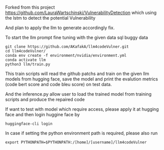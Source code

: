 Forked from this project https://github.com/LauraWartschinski/VulnerabilityDetection which using the lstm to detect the potential Vulnerability

And plan to apply the llm to generate accordingly fix.

To start the llm prompt fine tuning with the given data sql buggy data

```
git clone https://github.com/AKafakA/llm4codeVulner.git
cd llm4codeVulner/
conda env create -f environment/nvidia/environment.yml
conda activate llm
python3 llm/train.py
```

This train scripts will read the github patchs and train on the given llm models from hugging face, save the model and print the evalution metrics (code bert score and code bleu score) on test data.

And the inference.py allow user to load the trained model from training scripts and produce the repaired code 

If want to test with model which require access, please apply it at hugging face and then login huggine face by

```
huggingface-cli login
```

In case if setting the python environment path is required, please also run 
```
export PYTHONPATH=$PYTHONPATH:/[home]/[username]/llm4codeVulner
```
